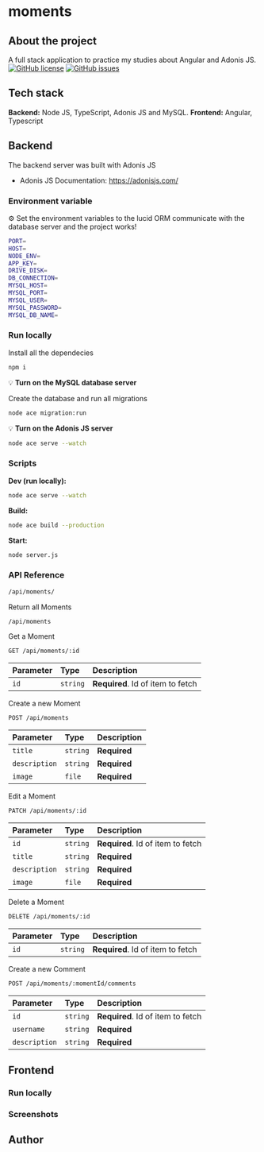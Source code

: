 # moments

## About the project
A full stack application to practice my studies about Angular and Adonis JS.
[![GitHub license](https://img.shields.io/github/license/wendelcutrim/moments)](https://github.com/wendelcutrim/moments)
[![GitHub issues](https://img.shields.io/github/issues/wendelcutrim/moments)](https://github.com/wendelcutrim/moments/issues)
## Tech stack
**Backend:** Node JS, TypeScript, Adonis JS and MySQL.
**Frontend:** Angular, Typescript
## Backend
The backend server was built with Adonis JS
- Adonis JS Documentation: https://adonisjs.com/
### Environment variable
⚙️ Set the environment variables to the lucid ORM communicate with the database server and the project works!

```bash
PORT=
HOST=
NODE_ENV=
APP_KEY=
DRIVE_DISK=
DB_CONNECTION=
MYSQL_HOST=
MYSQL_PORT=
MYSQL_USER=
MYSQL_PASSWORD=
MYSQL_DB_NAME=
```
### Run locally
Install all the dependecies
```bash 
npm i
```

💡 **Turn on the MySQL database server**

Create the database and run all migrations
```bash
node ace migration:run
```

💡 **Turn on the Adonis JS server**
```bash
node ace serve --watch
```

### Scripts
**Dev (run locally):**
```bash
node ace serve --watch
```

**Build:**
```bash
node ace build --production
```

**Start:**
```bash
node server.js
```

### API Reference
```bash
/api/moments/
```

Return all Moments
```bash
/api/moments
```

Get a Moment
```bash
GET /api/moments/:id
```
| Parameter | Type     | Description                       |
| :-------- | :------- | :-------------------------------- |
| `id`      | `string` | **Required**. Id of item to fetch |

Create a new Moment
```bash
POST /api/moments
```
| Parameter             | Type      | Description  |
| :-------------------- | :-------  | :------------|
| `title`               | `string`  | **Required** |
| `description`         | `string`  | **Required** |
| `image`               | `file`    | **Required** |

Edit a Moment
```bash
PATCH /api/moments/:id
```
| Parameter             | Type      | Description  |
| :-------------------- | :-------  | :------------|
| `id`                  | `string`  | **Required**. Id of item to fetch |
| `title`               | `string`  | **Required** |
| `description`         | `string`  | **Required** |
| `image`               | `file`    | **Required** |

Delete a Moment
```bash
DELETE /api/moments/:id
```
| Parameter | Type     | Description                       |
| :-------- | :------- | :-------------------------------- |
| `id`      | `string` | **Required**. Id of item to fetch |

Create a new Comment
```bash
POST /api/moments/:momentId/comments
```
| Parameter             | Type      | Description  |
| :-------------------- | :-------  | :------------|
| `id`                  | `string`  | **Required**. Id of item to fetch |
| `username`            | `string`  | **Required** |
| `description`         | `string`  | **Required** |

## Frontend

### Run locally

### Screenshots

## Author